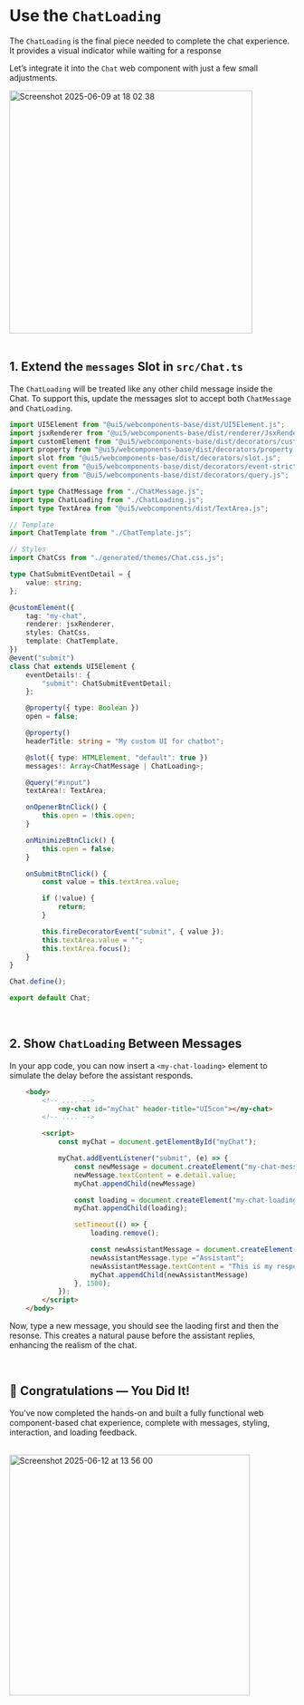 #  Use the `ChatLoading`

The `ChatLoading` is the final piece needed to complete the chat experience.
It provides a visual indicator while waiting for a response

Let’s integrate it into the `Chat` web component with just a few small adjustments.

<img width="429" alt="Screenshot 2025-06-09 at 18 02 38" src="https://github.com/user-attachments/assets/ca6ab339-5be7-4c6f-a015-d2fc7094ff0f" />

<br>
<br>

## 1. Extend the `messages` Slot in `src/Chat.ts`

The `ChatLoading` will be treated like any other child message inside the Chat.
To support this, update the messages slot to accept both `ChatMessage` and `ChatLoading`.


```ts
import UI5Element from "@ui5/webcomponents-base/dist/UI5Element.js";
import jsxRenderer from "@ui5/webcomponents-base/dist/renderer/JsxRenderer.js";
import customElement from "@ui5/webcomponents-base/dist/decorators/customElement.js";
import property from "@ui5/webcomponents-base/dist/decorators/property.js";
import slot from "@ui5/webcomponents-base/dist/decorators/slot.js";
import event from "@ui5/webcomponents-base/dist/decorators/event-strict.js";
import query from "@ui5/webcomponents-base/dist/decorators/query.js";

import type ChatMessage from "./ChatMessage.js";
import type ChatLoading from "./ChatLoading.js";
import type TextArea from "@ui5/webcomponents/dist/TextArea.js";

// Template
import ChatTemplate from "./ChatTemplate.js";

// Styles
import ChatCss from "./generated/themes/Chat.css.js";

type ChatSubmitEventDetail = {
	value: string;
};

@customElement({
	tag: "my-chat",
	renderer: jsxRenderer,
	styles: ChatCss,
	template: ChatTemplate,
})
@event("submit")
class Chat extends UI5Element {
	eventDetails!: {
		"submit": ChatSubmitEventDetail;
	};

	@property({ type: Boolean })
	open = false;

	@property()
	headerTitle: string = "My custom UI for chatbot";

	@slot({ type: HTMLElement, "default": true })
	messages!: Array<ChatMessage | ChatLoading>;

	@query("#input")
	textArea!: TextArea;

	onOpenerBtnClick() {
		this.open = !this.open;
	}

	onMinimizeBtnClick() {
		this.open = false;
	}

	onSubmitBtnClick() {
		const value = this.textArea.value;

		if (!value) {
			return;
		}

		this.fireDecoratorEvent("submit", { value });
		this.textArea.value = "";
		this.textArea.focus();
	}
}

Chat.define();

export default Chat;

```

<br>

## 2. Show `ChatLoading` Between Messages

In your app code, you can now insert a `<my-chat-loading>` element to simulate the delay before the assistant responds.


```html
	<body>
		<!-- .... -->
			<my-chat id="myChat" header-title="UI5con"></my-chat>
		<!-- .... -->

		<script>
			const myChat = document.getElementById("myChat");

			myChat.addEventListener("submit", (e) => {
				const newMessage = document.createElement("my-chat-message")
				newMessage.textContent = e.detail.value;
				myChat.appendChild(newMessage)

				const loading = document.createElement("my-chat-loading");
				myChat.appendChild(loading);

				setTimeout(() => {
					loading.remove();

					const newAssistantMessage = document.createElement("my-chat-message")
					newAssistantMessage.type ="Assistant";
					newAssistantMessage.textContent = "This is my response";
					myChat.appendChild(newAssistantMessage)
				}, 1500);
			});
		</script>
	</body>
```

Now, type a new message, you should see the laoding first and then the resonse.
This creates a natural pause before the assistant replies, enhancing the realism of the chat.

<br>

## 🎉 Congratulations — You Did It!

You’ve now completed the hands-on and built a fully functional web component-based chat experience, 
complete with messages, styling, interaction, and loading feedback.

<br>

<img width="425" alt="Screenshot 2025-06-12 at 13 56 00" src="https://github.com/user-attachments/assets/2094d3de-91bb-4c15-940c-0123b982367d" />

